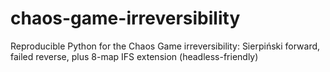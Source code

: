 # chaos-game-irreversibility
Reproducible Python for the Chaos Game irreversibility: Sierpiński forward, failed reverse, plus 8-map IFS extension (headless-friendly)
